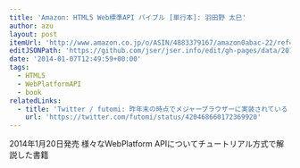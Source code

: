 ```yaml
---
title: 'Amazon: HTML5 Web標準API バイブル [単行本]: 羽田野 太巳'
author: azu
layout: post
itemUrl: 'http://www.amazon.co.jp/o/ASIN/4883379167/amazon0abac-22/ref=nosim'
editJSONPath: 'https://github.com/jser/jser.info/edit/gh-pages/data/2014/01/index.json'
date: '2014-01-07T12:49:59+00:00'
tags:
  - HTML5
  - WebPlatformAPI
  - book
relatedLinks:
  - title: 'Twitter / futomi: 昨年末の時点でメジャーブラウザーに実装されている W3C A ...'
    url: 'https://twitter.com/futomi/status/420468660172369920'
---
```

2014年1月20日発売
様々なWebPlatform APIについてチュートリアル方式で解説した書籍

